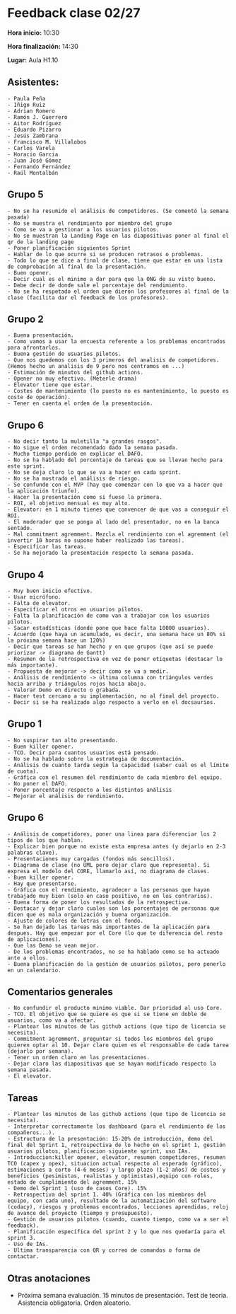 # Feedback clase 02/27

**Hora inicio:** 10:30

**Hora finalización:** 14:30

**Lugar:** Aula H1.10

## Asistentes:
    - Paula Peña
    - Iñigo Ruiz
    - Adrian Romero
    - Ramón J. Guerrero
    - Aitor Rodríguez
    - Eduardo Pizarro
    - Jesús Zambrana
    - Francisco M. Villalobos
    - Carlos Varela
    - Horacio Garcia
    - Juan José Gómez
    - Fernando Fernández
    - Raúl Montalbán

## Grupo 5
    - No se ha resumido el análisis de competidores. (Se comentó la semana pasada)
    - No se muestra el rendimiento por miembro del grupo
    - Como se va a gestionar a los usuarios pilotos.
    - No se muestran la Landing Page en las diapositivas poner al final el qr de la landing page
    - Poner planificación siguientes Sprint
    - Hablar de lo que ocurre si se producen retrasos o problemas.
    - Todo lo que se dice a final de clase, tiene que estar en una lista de comprobación al final de la presentación.
    - Buen opener.
    - Decir cual es el minimo a dar para que la ONG de su visto bueno.
    - Debe decir de donde sale el porcentaje del rendimiento.
    - No se ha respetado el orden que dieron los profesores al final de la clase (facilita dar el feedback de los profesores).

## Grupo 2
    - Buena presentación.
    - Como vamos a usar la encuesta referente a los problemas encontrados para afrontarlos.
    - Buena gestión de usuarios pilotos.
    - Que nos quedemos con los 3 primeros del analisis de competidores. (Hemos hecho un analisis de 9 pero nos centramos en ...)
    - Estimación de minutos del github actions.
    - Opener no muy efectivo. (Meterle drama)
    - Elevator tiene que estar.
    - Costes de mantenimiento (lo puesto no es mantenimiento, lo puesto es coste de operación).
    - Tener en cuenta el orden de la presentación.

## Grupo 6
    - No decir tanto la muletilla "a grandes rasgos".
    - No sigue el orden recomendado dado la semana pasada.
    - Mucho tiempo perdido en explicar el DAFO.
    - No se ha hablado del porcentaje de tareas que se llevan hecho para este sprint.
    - No se deja claro lo que se va a hacer en cada sprint.
    - No se ha mostrado el análisis de riesgo.
    - Se confunde con el MVP (hay que comenzar con lo que va a hacer que la aplicación triunfe).
    - Hacer la presentación como si fuese la primera.
    - ROI, el objetivo mensual es muy alto.
    - Elevator: en 1 minuto tienes que convencer de que vas a conseguir el ROI.
    - El moderador que se ponga al lado del presentador, no en la banca sentado.
    - Mal commitment agremment. Mezcla el rendimiento con el agremment (el invertir 10 horas no supone haber realizado las tareas).
    - Especificar las tareas.
    - Se ha mejorado la presentación respecto la semana pasada.

## Grupo 4
    - Muy buen inicio efectivo.
    - Usar micrófono.
    - Falta de elevator.
    - Especificar el otros en usuarios pilotos.
    - Falta la planificación de como van a trabajar con los usuarios pilotos.
    - Sacar estadísticas (donde pone que hace falta 10000 usuarios).
    - Acuerdo (que haya un acumulado, es decir, una semana hace un 80% si la próxima semana hace un 120%)
    - Decir que tareas se han hecho y en que grupos (que así se puede priorizar -> diagrama de Gantt)
    - Resumen de la retrospectiva en vez de poner etiquetas (destacar lo más importante).
    - Propuesta de mejorar -> decir como se va a medir.
    - Análisis de rendimiento -> última columna con triángulos verdes hacia arriba y triángulos rojos hacia abajo.
    - Valorar Demo en directo o grabada.
    - Hacer test cercano a su implementación, no al final del proyecto.
    - Decir si se ha realizado algo respecto a verlo en el docsaurios.

## Grupo 1
    - No suspirar tan alto presentando.
    - Buen killer opener.
    - TCO. Decir para cuantos usuarios está pensado.
    - No se ha hablado sobre la estrategia de documentación.
    - Análisis de cuanto tarda según la capacidad (saber cual es el límite de cuota).
    - Gráfica con el resumen del rendimiento de cada miembro del equipo.
    - No poner el DAFO.
    - Poner porcentaje respecto a los distintos análisis
    - Mejorar el análisis de rendimiento.

## Grupo 6
    - Análisis de competidores, poner una linea para diferenciar los 2 tipos de los que hablan.
    - Explicar bien porque no existe esta empresa antes (y dejarlo en 2-3 palabras clave).
    - Presentaciones muy cargadas (fondos más sencillos).
    - Diagrama de clase (no UML pero dejar claro que representa). Si expresa el modelo del CORE, llamarlo así, no diagrama de clases.
    - Buen killer opener.
    - Hay que presentarse.
    - Gráfica con el rendimiento, agradecer a las personas que hayan trabajado muy bien (solo en caso positivo, no en los contrarios).
    - Buena forma de poner los resultados de la retrospectiva.
    - Destacar y dejar claro cuales son los porcentajes de personas que dicen que es mala organización y buena organización.
    - Ajuste de colores de letras con el fondo.
    - Se han dejado las tareas más importantes de la aplicación para despues. Hay que empezar por el Core (lo que te diferencia del resto de aplicaciones).
    - Que las Demo se vean mejor.
    - De los problemas encontrados, no se ha hablado como se ha actuado ante a ellos.
    - Buena planificación de la gestión de usuarios pilotos, pero ponerlo en un calendario.
  

## Comentarios generales
    - No confundir el producto minimo viable. Dar prioridad al uso Core.
    - TCO. El objetivo que se quiere es que si se tiene en doble de usuarios, como va a afectar.
    - Plantear los minutos de las github actions (que tipo de licencia se necesita).
    - Commitment agremment, preguntar si todos los miembros del grupo quieren optar al 10. Dejar claro quien es el responsable de cada tarea (dejarlo por semana).
    - Tener un orden claro en las presentaciones.
    - Dejar claro las diapositivas que se hayan modificado respecto la semana pasada.
    - El elevator.

## Tareas
    - Plantear los minutos de las github actions (que tipo de licencia se necesita).
    - Interpretar correctamente los dashboard (para el rendimiento de los compañeros...).
    - Estructura de la presentación: 15-20% de introducción, demo del final del Sprint 1, retrospectiva de lo hecho en el sprint 1, gestión usuarios pilotos, planificacion siguiente sprint, uso IAs.
    - Introduccion:killer opener, elevator, resumen competidores, resumen TCO (capex y opex), situacion actual respecto al esperado (gráfico), estimaciones a corto (4-6 meses) y largo plazo (1-2 años) de costes y beneficios (pesimistas, realistas y optimistas),equipo con roles, estado de cumplimiento del agremment. 15%
    - Demo del Sprint 1 (uso de casos Core). 15%
    - Retrospectiva del sprint 1. 40% (Gráfica con los miembros del equipo, con cada uno), resultado de la automatización del software (codacy), riesgos y problemas encontrados, lecciones aprendidas, reloj de avance del proyecto (tiempo y presupuesto).
    - Gestión de usuarios pilotos (cuando, cuanto tiempo, como va a ser el feedback).
    - Planificación específica del sprint 2 y lo que nos quedaría para el sprint 3.
    - Uso de IAs.
    - Ultima transparencia con QR y correo de comandos o forma de contactar.

## Otras anotaciones
- Próxima semana evaluación. 15 minutos de presentación. Test de teoria. Asistencia obligatoria. Orden aleatorio.
